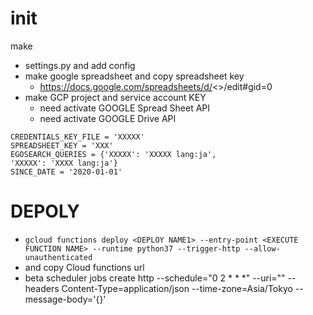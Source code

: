 # init

make

- settings.py and add config
- make google spreadsheet and copy spreadsheet key
  - https://docs.google.com/spreadsheets/d/<<SPREAD SHEET KEY IS HERE>>/edit#gid=0
- make GCP project and service account KEY
  - need activate GOOGLE Spread Sheet API
  - need activate GOOGLE Drive API

```
CREDENTIALS_KEY_FILE = 'XXXXX'
SPREADSHEET_KEY = 'XXX'
EGOSEARCH_QUERIES = {'XXXXX': 'XXXXX lang:ja',
'XXXXX': 'XXXX lang:ja'}
SINCE_DATE = '2020-01-01'
```

# DEPOLY

- `gcloud functions deploy <DEPLOY NAME1> --entry-point <EXECUTE FUNCTION NAME> --runtime python37 --trigger-http --allow-unauthenticated`
- and copy Cloud functions url
- beta scheduler jobs create http <DEPOLY NAME2> --schedule="0 2 \* \* \*" --uri="<CLOUD FUNCTIONS ENTRY POINT URI>" --headers Content-Type=application/json --time-zone=Asia/Tokyo --message-body='{}'
